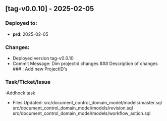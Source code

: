 
#####
## [tag-v0.0.10] - 2025-02-05
### Deployed to:
- **prd**: 2025-02-05
### Changes:
- Deployed version tag-v0.0.10
- Commit Message: Dim projectid changes ### Description of changes ###: Add new ProjectID's### Task/Ticket/Issue ###:Addhock task
- Files Updated: src/document_control_domain_model/models/master.sql
src/document_control_domain_model/models/revision.sql
src/document_control_domain_model/models/workflow_action.sql
